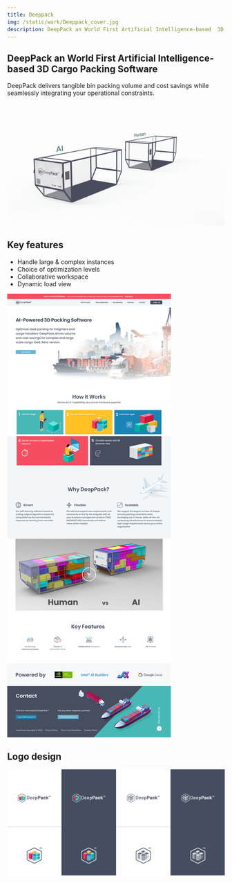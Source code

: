 ```yaml
---
title: Deeppack 
img: /static/work/Deeppack_cover.jpg
description: DeepPack an World First Artificial Intelligence-based  3D Cargo Packing Software
---
```


## DeepPack an World First Artificial Intelligence-based  3D Cargo Packing Software
DeepPack delivers tangible bin packing volume and cost savings while seamlessly integrating your operational constraints.

![UI](/static/work/Ai_vs_Human.gif)

## Key features
- Handle large & complex instances
- Choice of optimization levels
- Collaborative workspace
- Dynamic load view


![UI](/static/work/deeppack_website.png)

## Logo design
![UI](/static/work/Logo.png)